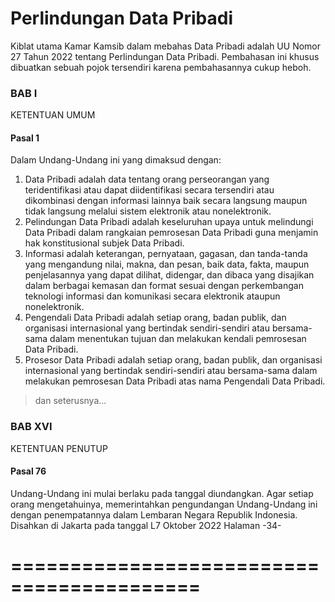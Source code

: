 # Perlindungan Data Pribadi

Kiblat utama Kamar Kamsib dalam mebahas Data Pribadi adalah UU Nomor 27 Tahun 2022 tentang Perlindungan Data Pribadi. Pembahasan ini khusus dibuatkan sebuah pojok tersendiri karena pembahasannya cukup heboh.

### BAB I
KETENTUAN UMUM

#### Pasal 1
Dalam Undang-Undang ini yang dimaksud dengan:
1. Data Pribadi adalah data tentang orang perseorangan yang teridentifikasi atau dapat diidentifikasi secara tersendiri atau dikombinasi dengan informasi lainnya baik secara langsung maupun tidak langsung melalui sistem elektronik atau nonelektronik.
2. Pelindungan Data Pribadi adalah keseluruhan upaya untuk melindungi Data Pribadi dalam rangkaian pemrosesan Data Pribadi guna menjamin hak konstitusional subjek Data Pribadi.
3. Informasi adalah keterangan, pernyataan, gagasan, dan tanda-tanda yang mengandung nilai, makna, dan pesan, baik data, fakta, maupun penjelasannya yang dapat dilihat, didengar, dan dibaca yang disajikan dalam berbagai kemasan dan format sesuai dengan perkembangan teknologi informasi dan komunikasi secara elektronik ataupun nonelektronik.
4. Pengendali Data Pribadi adalah setiap orang, badan publik, dan organisasi internasional yang bertindak sendiri-sendiri atau bersama-sama dalam menentukan tujuan dan melakukan kendali pemrosesan Data Pribadi.
5. Prosesor Data Pribadi adalah setiap orang, badan publik, dan organisasi internasional yang bertindak sendiri-sendiri atau bersama-sama dalam melakukan pemrosesan Data Pribadi atas nama Pengendali Data Pribadi.

> dan seterusnya...

### BAB XVI
KETENTUAN PENUTUP
#### Pasal 76

Undang-Undang ini mulai berlaku pada tanggal diundangkan.
Agar setiap orang mengetahuinya, memerintahkan pengundangan Undang-Undang ini dengan penempatannya dalam Lembaran Negara Republik Indonesia.
Disahkan di Jakarta
pada tanggal L7 Oktober 2O22
Halaman -34-

# ==========================================
